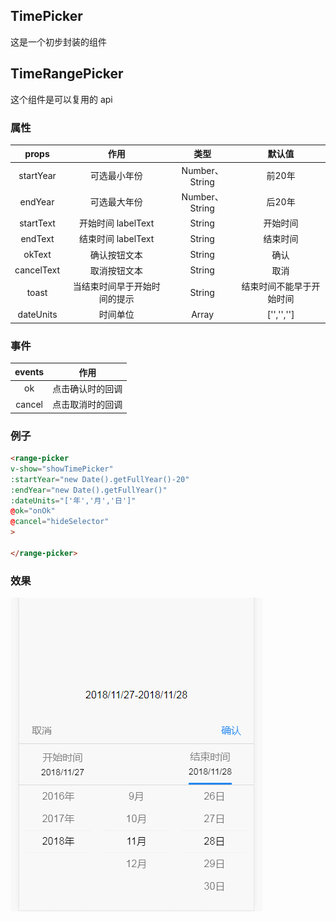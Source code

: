 ## TimePicker

这是一个初步封装的组件

## TimeRangePicker

这个组件是可以复用的 api

### 属性

| props | 作用 | 类型 | 默认值 |
| :--:| :--:| :--: | :--: |
| startYear | 可选最小年份 | Number、String | 前20年 |
| endYear | 可选最大年份 | Number、String | 后20年 |
| startText | 开始时间 labelText | String | 开始时间 |
| endText | 结束时间 labelText | String | 结束时间 |
| okText | 确认按钮文本 | String | 确认 |
| cancelText | 取消按钮文本 | String | 取消 |
| toast | 当结束时间早于开始时间的提示 | String | 结束时间不能早于开始时间 |
| dateUnits | 时间单位 | Array | ['','',''] |

### 事件

| events | 作用 |
| :--:| :--:|
| ok | 点击确认时的回调 |
| cancel | 点击取消时的回调 |


### 例子

```html
<range-picker
v-show="showTimePicker"
:startYear="new Date().getFullYear()-20"
:endYear="new Date().getFullYear()"
:dateUnits="['年','月','日']"
@ok="onOk"
@cancel="hideSelector"
>

</range-picker>
```

### 效果

![time-picker](https://github.com/PsChina/Vue/blob/master/images/range-picker.gif)